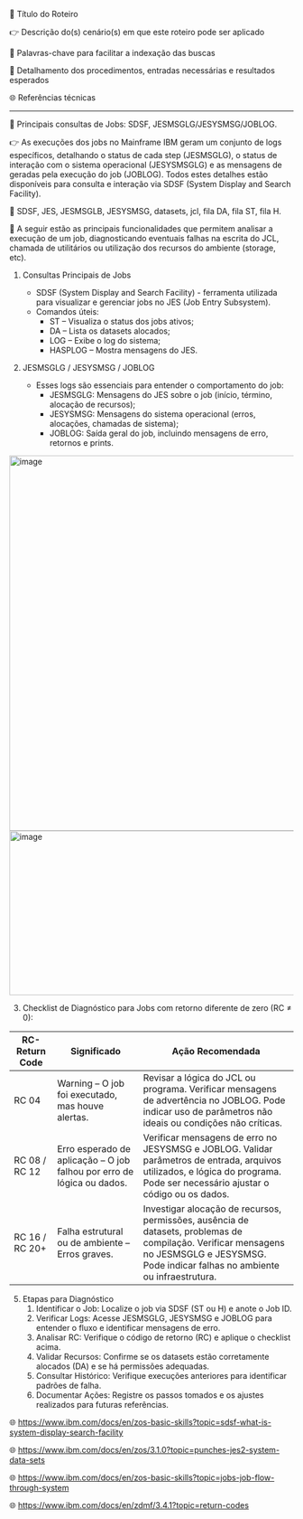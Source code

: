 :pushpin: Título do Roteiro

:point_right: Descrição do(s) cenário(s) em que este roteiro pode ser aplicado

:compass: Palavras-chave para facilitar a indexação das buscas

:book: Detalhamento dos procedimentos, entradas necessárias e resultados esperados

:globe_with_meridians: Referências técnicas

--------------

:pushpin: Principais consultas de Jobs: SDSF, JESMSGLG/JESYSMSG/JOBLOG.

:point_right: As execuções dos jobs no Mainframe IBM geram um conjunto de logs específicos, detalhando o status de cada step (JESMSGLG), o status de interação com o sistema operacional (JESYSMSGLG) e as mensagens de geradas pela execução do job (JOBLOG). Todos estes detalhes estão disponíveis para consulta e interação via SDSF (System Display and Search Facility). 

:compass: SDSF, JES, JESMSGLB, JESYSMSG, datasets, jcl, fila DA, fila ST, fila H.

:book: A seguir estão as principais funcionalidades que permitem analisar a execução de um job, diagnosticando eventuais falhas na escrita do JCL, chamada de utilitários ou utilização dos recursos do ambiente (storage, etc).

1. Consultas Principais de Jobs

    * SDSF (System Display and Search Facility) - ferramenta utilizada para visualizar e gerenciar jobs no JES (Job Entry Subsystem).
    * Comandos úteis:
       - ST – Visualiza o status dos jobs ativos;
       - DA – Lista os datasets alocados;
       - LOG – Exibe o log do sistema;
       - HASPLOG – Mostra mensagens do JES. 
    
2. JESMSGLG / JESYSMSG / JOBLOG
    * Esses logs são essenciais para entender o comportamento do job:
      - JESMSGLG: Mensagens do JES sobre o job (início, término, alocação de recursos);
      - JESYSMSG: Mensagens do sistema operacional (erros, alocações, chamadas de sistema);
      - JOBLOG: Saída geral do job, incluindo mensagens de erro, retornos e prints.

<img width="1462" height="664" alt="image" src="https://github.com/user-attachments/assets/93137bcc-bfc6-40d9-bf19-0d5a8f7ceb4f" />
<img width="1439" height="291" alt="image" src="https://github.com/user-attachments/assets/230de142-22e6-4d8c-88bb-1663fad800e2" />


3. Checklist de Diagnóstico para Jobs com retorno diferente de zero (RC ≠ 0):
   
|RC-Return Code|Significado|Ação Recomendada|
|--------------|-----------|----------------|
|RC 04|Warning – O job foi executado, mas houve alertas.|Revisar a lógica do JCL ou programa. Verificar mensagens de advertência no JOBLOG. Pode indicar uso de parâmetros não ideais ou condições não críticas.|
|RC 08 / RC 12|Erro esperado de aplicação – O job falhou por erro de lógica ou dados.|Verificar mensagens de erro no JESYSMSG e JOBLOG. Validar parâmetros de entrada, arquivos utilizados, e lógica do programa. Pode ser necessário ajustar o código ou os dados.|
|RC 16 / RC 20+|Falha estrutural ou de ambiente – Erros graves.|Investigar alocação de recursos, permissões, ausência de datasets, problemas de compilação. Verificar mensagens no JESMSGLG e JESYSMSG. Pode indicar falhas no ambiente ou infraestrutura.|

5. Etapas para Diagnóstico
    1. Identificar o Job: Localize o job via SDSF (ST ou H) e anote o Job ID. 
    2. Verificar Logs: Acesse JESMSGLG, JESYSMSG e JOBLOG para entender o fluxo e identificar mensagens de erro.
    3. Analisar RC: Verifique o código de retorno (RC) e aplique o checklist acima.
    4. Validar Recursos: Confirme se os datasets estão corretamente alocados (DA) e se há permissões adequadas. 
    5. Consultar Histórico: Verifique execuções anteriores para identificar padrões de falha.
    6. Documentar Ações: Registre os passos tomados e os ajustes realizados para futuras referências. 
   
:globe_with_meridians: https://www.ibm.com/docs/en/zos-basic-skills?topic=sdsf-what-is-system-display-search-facility

:globe_with_meridians: https://www.ibm.com/docs/en/zos/3.1.0?topic=punches-jes2-system-data-sets

:globe_with_meridians: https://www.ibm.com/docs/en/zos-basic-skills?topic=jobs-job-flow-through-system

:globe_with_meridians: https://www.ibm.com/docs/en/zdmf/3.4.1?topic=return-codes
